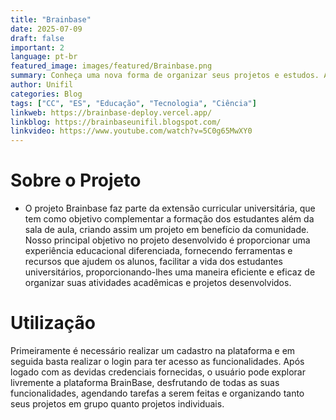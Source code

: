 ```yaml
---
title: "Brainbase"
date: 2025-07-09
draft: false
important: 2
language: pt-br
featured_image: images/featured/Brainbase.png 
summary: Conheça uma nova forma de organizar seus projetos e estudos. Acesse já o Brainbase!
author: Unifil
categories: Blog
tags: ["CC", "ES", "Educação", "Tecnologia", "Ciência"] 
linkweb: https://brainbase-deploy.vercel.app/
linkblog: https://brainbaseunifil.blogspot.com/
linkvideo: https://www.youtube.com/watch?v=5C0g65MwXY0
---
```


# **Sobre o Projeto** 

  - O projeto Brainbase faz parte da extensão curricular universitária, que tem como objetivo complementar a formação dos estudantes além da sala de aula, criando assim um projeto em benefício da comunidade. Nosso principal objetivo no projeto desenvolvido é proporcionar uma experiência educacional diferenciada, fornecendo ferramentas e recursos que ajudem os alunos, facilitar a vida dos estudantes universitários, proporcionando-lhes uma maneira eficiente e eficaz de organizar suas atividades acadêmicas e projetos desenvolvidos.

#  **Utilização** 
  Primeiramente é necessário realizar um cadastro na plataforma e em seguida basta realizar o login para ter acesso as funcionalidades.
  Após logado com as devidas credenciais fornecidas, o usuário pode explorar livremente a plataforma BrainBase, desfrutando de todas as suas funcionalidades, agendando tarefas a serem feitas e organizando tanto seus projetos em grupo quanto projetos individuais.